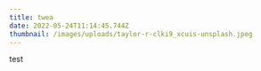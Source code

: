 ```yaml
---
title: twea
date: 2022-05-24T11:14:45.744Z
thumbnail: /images/uploads/taylor-r-clki9_xcuis-unsplash.jpeg
---
```

test